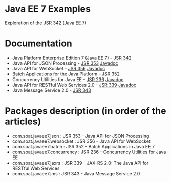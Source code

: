 # Java EE 7 Examples

Exploration of the JSR 342 (Java EE 7)

# Documentation

* Java Platform Enterprise Edition 7 (Java EE 7) - [JSR 342](http://jcp.org/en/jsr/detail?id=342) 
* Java API for JSON Processing - [JSR 353](http://jcp.org/en/jsr/detail?id=353) [Javadoc](https://javaee-spec.java.net/nonav/javadocs/javax/json/package-summary.html)
* Java API for WebSocket - [JSR 356](http://jcp.org/en/jsr/detail?id=356) [Javadoc](https://javaee-spec.java.net/nonav/javadocs/javax/websocket/package-summary.html)
* Batch Applications for the Java Platform - [JSR 352](http://jcp.org/en/jsr/detail?id=352)
* Concurrency Utilities for Java EE - [JSR 236](http://jcp.org/en/jsr/detail?id=236) [Javadoc](https://concurrency-ee-spec.java.net/javadoc/javax/enterprise/concurrent/package-summary.html)
* Java API for RESTful Web Services 2.0 - [JSR 339](http://jcp.org/en/jsr/detail?id=339) [Javadoc](https://javaee-spec.java.net/nonav/javadocs/javax/ws/rs/package-summary.html)
* Java Message Service 2.0 - [JSR 343](http://jcp.org/en/jsr/detail?id=343)

# Packages description (in order of the articles)

* com.soat.javaee7.json 		: JSR 353 - Java API for JSON Processing
* com.soat.javaee7.websocket	: JSR 356 - Java API for WebSocket 
* com.soat.javaee7.batch		: JSR 352 - Batch Applications in Java EE 7
* com.soat.javaee7.concurrency	: JSR 236 - Concurrency Utilities for Java EE
* com.soat.javaee7.jaxrs		: JSR 339 - JAX-RS 2.0: The Java API for RESTful Web Services
* com.soat.javaee7.jms			: JSR 343 - Java Message Service 2.0
